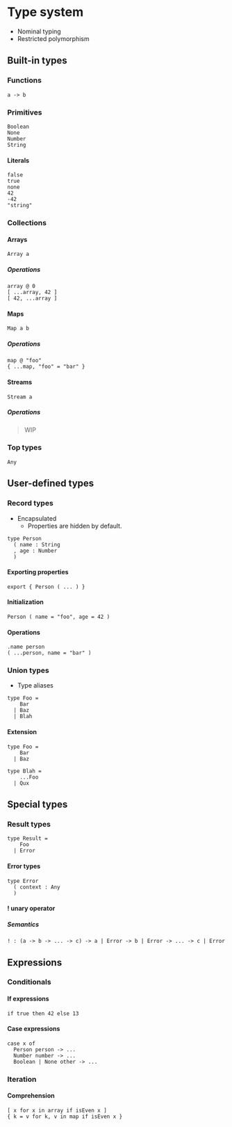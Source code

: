 # Type system

- Nominal typing
- Restricted polymorphism

## Built-in types

### Functions

```
a -> b
```

### Primitives

```
Boolean
None
Number
String
```

#### Literals

```
false
true
none
42
-42
"string"
```

### Collections

#### Arrays

```
Array a
```

##### Operations

```
array @ 0
[ ...array, 42 ]
[ 42, ...array ]
```

#### Maps

```
Map a b
```

##### Operations

```
map @ "foo"
{ ...map, "foo" = "bar" }
```

#### Streams

```
Stream a
```

##### Operations

> WIP

### Top types

```
Any
```

## User-defined types

### Record types

- Encapsulated
  - Properties are hidden by default.

```
type Person
  ( name : String
  , age : Number
  )
```

#### Exporting properties

```
export { Person ( ... ) }
```

#### Initialization

```
Person ( name = "foo", age = 42 )
```

#### Operations

```
.name person
( ...person, name = "bar" )
```

### Union types

- Type aliases

```
type Foo =
    Bar
  | Baz
  | Blah
```

#### Extension

```
type Foo =
    Bar
  | Baz

type Blah =
    ...Foo
  | Qux
```

## Special types

### Result types

```
type Result =
    Foo
  | Error
```

#### Error types

```
type Error
  ( context : Any
  )
```

#### ! unary operator

##### Semantics

```
! : (a -> b -> ... -> c) -> a | Error -> b | Error -> ... -> c | Error
```

## Expressions

### Conditionals

#### If expressions

```
if true then 42 else 13
```

#### Case expressions

```
case x of
  Person person -> ...
  Number number -> ...
  Boolean | None other -> ...
```

### Iteration

#### Comprehension

```
[ x for x in array if isEven x ]
{ k = v for k, v in map if isEven x }
```
